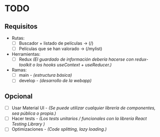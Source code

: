 # TODO

## Requisitos

-   Rutas:
    -   [ ] Buscador + listado de películas -> (/)
    -   [ ] Películas que se han valorado -> (/mylist)
-   Herramientas:
    -   [ ] Redux _(El guardado de información debería hacerse con redux-toolkit o los hooks useContext + useReducer.)_
-   Ramas:
    -   [ ] main - _(estructura básica)_
    -   [ ] develop - _(desarrollo de la webapp)_

## Opcional

-   [ ] Usar Material UI - _(Se puede utilizar cualquier librería de componentes, sea pública o propia.)_
-   [ ] Hacer tests - _(Los tests unitarios / funcionales con la librería React Testing Library )_
-   [ ] Optimizaciones - _(Code splitting, lazy loading.)_
